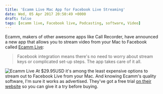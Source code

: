 ```yaml
---
title: 'Ecamm Live Mac App for Facebook Live Streaming'
date: Wed, 05 Apr 2017 20:50:49 +0000
draft: false
tags: [ecamm live, Facebook live, Podcasting, software, Video]
---
```


Ecamm, makers of other awesome apps like Call Recorder, have announced a new app that allows you to stream video from your Mac to Facebook called [Ecamm Live](http://ecamm.com/mac/ecammlive/):

> Facebook integration means there's no need to worry about stream keys or complicated set-up steps. The app takes care of it all.

![Ecamm Live](http://www.lemonproductions.ca/wp-content/uploads/2017/04/ecammlive-720x404.jpg) At $29.95USD it's among the least expensive options to stream out to Facebook Live from your Mac. And knowing Ecamm's quality software, I'm sure it works as advertised. They've got a free trial [on their website](http://ecamm.com/mac/ecammlive/) so you can give it a try before buying.